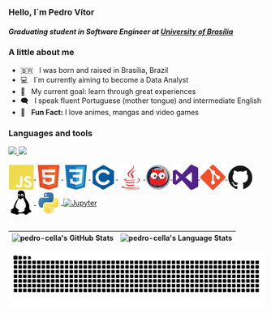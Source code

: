 ### Hello, I`m Pedro Vítor

#### *Graduating student in Software Engineer at [University of Brasília](https://en.wikipedia.org/wiki/University_of_Bras%C3%ADlia)*
### A little about me
- 🇧🇷 &nbsp; I was born and raised in Brasília, Brazil
- 💻 &nbsp; I`m currently aiming to become a Data Analyst
- 🌟 &nbsp; My current goal: learn through great experiences
- 🗨 &nbsp; I speak fluent Portuguese (mother tongue) and intermediate English
- 🎈 &nbsp; **Fun Fact:** I love animes, mangas and video games

### Languages and tools

<div>
  <a href="https://github.com/pedro-cella">
  <img height="180em" src="https://github-readme-stats.vercel.app/api?username=pedro-cella&show_icons=true&theme=dracula&include_all_commits=true&count_private=true"/>
  <img height="180em" src="https://github-readme-stats.vercel.app/api/top-langs/?username=pedro-cella&layout=compact&langs_count=16&theme=dracula"/>
<div>
<div style="display: inline_block"><br>
  <img align="center" alt="JavaScript" height="50" width="50" src="https://raw.githubusercontent.com/devicons/devicon/master/icons/javascript/javascript-plain.svg">
  <img align="center" alt="HTML%" height="50" width="50" src="https://raw.githubusercontent.com/devicons/devicon/master/icons/html5/html5-original.svg">
  <img align="center" alt="CSS3" height="50" width="50" src="https://raw.githubusercontent.com/devicons/devicon/master/icons/css3/css3-original.svg">
  <img align="center" alt="C" height="50" width="50" src="https://raw.githubusercontent.com/devicons/devicon/master/icons/c/c-plain.svg">
  <img align="center" alt="Java" height="50" width="50" src="https://raw.githubusercontent.com/devicons/devicon/master/icons/java/java-plain.svg">
  <img align="center" alt="SWIProlog" height="50" width="50" src="./images/prolog.png">
  <img align="center" alt="Visual Studio Code" height="50" width="50" src="https://raw.githubusercontent.com/devicons/devicon/master/icons/visualstudio/visualstudio-plain.svg">
  <img align="center" alt="Git" height="50" width="50" src="https://raw.githubusercontent.com/devicons/devicon/master/icons/git/git-plain.svg">
  <img align="center" alt="Github" height="50" width="50" src="https://raw.githubusercontent.com/devicons/devicon/master/icons/github/github-original.svg">
  <img align="center" alt="Github" height="50" width="50" src="https://raw.githubusercontent.com/devicons/devicon/master/icons/linux/linux-plain.svg">
  <img align="center" alt="Python" height="50" width="50" src="https://raw.githubusercontent.com/devicons/devicon/master/icons/python/python-original.svg">
   <img align="center" alt="Jupyter" height="50" width="50" src="https://cdn.jsdelivr.net/gh/devicons/devicon/icons/jupyter/jupyter-original-wordmark.svg">
</div>
<br>

|<img align="left" alt="pedro-cella's GitHub Stats" src="https://github-readme-stats.codestackr.vercel.app/api?username=pedro-cella&show_icons=true&hide_border=true&layout=compact" />|<img align="left" alt="pedro-cella's Language Stats" src="https://github-readme-stats.vercel.app/api/top-langs/?username=pedro-cella&l&layout=compact&hide_border=true" />|
|:--|:--:|

![Snake animation](https://github.com/pedro-cella/pedro-cella/blob/output/github-contribution-grid-snake.svg)



